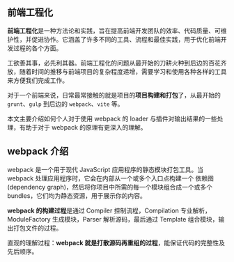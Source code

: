 ## 前端工程化

**前端工程化**是一种方法论和实践，旨在提高前端开发团队的效率、代码质量、可维护性，并促进协作。它涵盖了许多不同的工具、流程和最佳实践，用于优化前端开发过程的各个方面。

工欲善其事，必先利其器。前端工程化的问题从最开始的刀耕火种到后边的百花齐放，随着时间的推移与前端项目的复杂程度递增，需要学习和使用各种各样的工具来方便我们完成工作。

对于一个前端来说，日常最常接触的就是项目的**项目构建和打包**了，从最开始的 `grunt`、`gulp` 到后边的 `webpack`、`vite` 等。

本文主要介绍如何个人对于使用 webpack 的 loader 与插件对输出结果的一些处理，有助于对于 webpack 的原理有更深入的理解。

## webpack 介绍

webpack 是一个用于现代 JavaScript 应用程序的静态模块打包工具。当 webpack 处理应用程序时，它会在内部从一个或多个入口点构建一个 依赖图(dependency graph)，然后将你项目中所需的每一个模块组合成一个或多个 bundles，它们均为静态资源，用于展示你的内容。

**webpack 的构建过程**是通过 Compiler 控制流程，Compilation 专业解析，ModuleFactory 生成模块，Parser 解析源码，最后通过 Template 组合模块，输出打包文件的过程。

直观的理解过程：**webpack 就是打散源码再重组的过程**，能保证代码的完整性及先后顺序。
